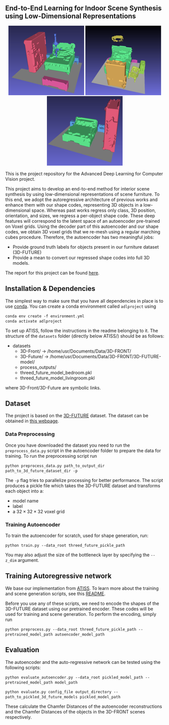 ## End-to-End Learning for Indoor Scene Synthesis using Low-Dimensional Representations 

<p align="center">
    <img width="240" height="220" alt="Example 1" src="assets/img/pred_scene_0.png"/>
    <img width="240" height="220" alt="Example 2" src="assets/img/pred_scene_1.png"/>
    <img width="240" height="220" alt="Example 3" src="assets/img/pred_scene_2.png"/>
</p>


This is the project repository for the Advanced Deep Learning for Computer Vision project.

This project aims to develop an end-to-end method for interior scene synthesis by using low-dimensional representations of scene furniture. To this end, we adopt the autoregressive architecture of previous works and enhance them with our shape codes, representing 3D objects in a low-dimensional space. Whereas past works regress only class, 3D position, orientation, and sizes, we regress a per-object shape code. These deep features will correspond to the latent space of an autoencoder pre-trained on Voxel grids. Using the decoder part of this autoencoder and our shape codes, we obtain 3D voxel grids that we re-mesh using a regular marching cubes procedure. Therefore, the autoencoder has two meaningful jobs:
- Provide ground truth labels for objects present in our furniture dataset (3D-FUTURE)
- Provide a mean to convert our regressed shape codes into full 3D models.

The report for this project can be found [here](./assets/pdf/Report.pdf).

## Installation & Dependencies

The simplest way to make sure that you have all dependencies in place is to use
[conda](https://docs.conda.io/projects/conda/en/4.6.1/index.html). You can
create a conda environment called ```adlproject``` using
```
conda env create -f environment.yml
conda activate adlproject
```

To set up ATISS, follow the instructions in the readme belonging to it.
The structure of the `datasets` folder (directly below ATISS/) should be as follows:
 - datasets
   - 3D-Front/ -> /home/usr/Documents/Data/3D-FRONT/
   - 3D-Future/ -> /home/usr/Documents/Data/3D-FRONT/3D-FUTURE-model/
   - process_outputs/
   - threed_future_model_bedroom.pkl
   - threed_future_model_livingroom.pkl

where 3D-Front/3D-Future are symbolic links.

## Dataset
The project is based on the 
[3D-FUTURE](https://www.google.com/search?q=3d-future&oq=3d-fut&aqs=chrome.1.69i57j0j0i30l8.3909j0j7&sourceid=chrome&ie=UTF-8)
dataset. The dataset can be obtained in [this webpage](https://tianchi.aliyun.com/specials/promotion/alibaba-3d-scene-dataset).

### Data Preprocessing

Once you have downloaded the dataset you need to run the `preprocess_data.py` script in the autoencoder folder to prepare the data for training. To run the preprocessing script run

```
python preprocess_data.py path_to_output_dir path_to_3d_future_dataset_dir -p
```

The ```-p``` flag tries to parallelize processing for better performance. The script produces a pickle file which takes the 3D-FUTURE dataset and transforms each object into a:
- model name
- label
- a $32\times 32 \times 32$ voxel grid

### Training Autoencoder

To train the autoencoder for scratch, used for shape generation, run: 

```
python train.py --data_root threed_future_pickle_path
```

You may also adjust the size of the bottleneck layer by specifying the ```--z_dim``` argument.

## Training Autoregressive network

We base our implementation from [ATISS](https://github.com/nv-tlabs/ATISS). To learn more about the training and scene generation scripts, see this [README](ATISS/README.md).

Before you use any of these scripts, we need to encode the shapes of the 3D-FUTURE dataset using our pretrained encoder. These codes will be used for training and scene generation. To perform the encoding, simply run 

```
python preprocess.py --data_root threed_future_pickle_path --pretrained_model_path autoencoder_model_path
```

## Evaluation

The autoencoder and the auto-regressive network can be tested using the following scripts: 

```
python evaluate_autoencoder.py --data_root pickled_model_path --pretrained_model_path model_path
```

```
python evaluate.py config_file output_directory --path_to_pickled_3d_future_models pickled_model_path
```

These calculate the Chamfer Distances of the autoencoder reconstructions and the Chamfer Distances of the objects in the 3D-FRONT scenes respectively.